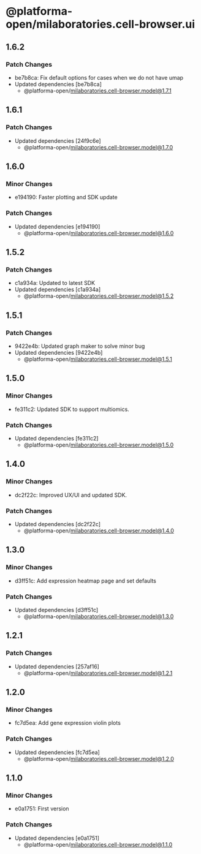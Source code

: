 # @platforma-open/milaboratories.cell-browser.ui

## 1.6.2

### Patch Changes

- be7b8ca: Fix default options for cases when we do not have umap
- Updated dependencies [be7b8ca]
  - @platforma-open/milaboratories.cell-browser.model@1.7.1

## 1.6.1

### Patch Changes

- Updated dependencies [24f9c6e]
  - @platforma-open/milaboratories.cell-browser.model@1.7.0

## 1.6.0

### Minor Changes

- e194190: Faster plotting and SDK update

### Patch Changes

- Updated dependencies [e194190]
  - @platforma-open/milaboratories.cell-browser.model@1.6.0

## 1.5.2

### Patch Changes

- c1a934a: Updated to latest SDK
- Updated dependencies [c1a934a]
  - @platforma-open/milaboratories.cell-browser.model@1.5.2

## 1.5.1

### Patch Changes

- 9422e4b: Updated graph maker to solve minor bug
- Updated dependencies [9422e4b]
  - @platforma-open/milaboratories.cell-browser.model@1.5.1

## 1.5.0

### Minor Changes

- fe311c2: Updated SDK to support multiomics.

### Patch Changes

- Updated dependencies [fe311c2]
  - @platforma-open/milaboratories.cell-browser.model@1.5.0

## 1.4.0

### Minor Changes

- dc2f22c: Improved UX/UI and updated SDK.

### Patch Changes

- Updated dependencies [dc2f22c]
  - @platforma-open/milaboratories.cell-browser.model@1.4.0

## 1.3.0

### Minor Changes

- d3ff51c: Add expression heatmap page and set defaults

### Patch Changes

- Updated dependencies [d3ff51c]
  - @platforma-open/milaboratories.cell-browser.model@1.3.0

## 1.2.1

### Patch Changes

- Updated dependencies [257af16]
  - @platforma-open/milaboratories.cell-browser.model@1.2.1

## 1.2.0

### Minor Changes

- fc7d5ea: Add gene expression violin plots

### Patch Changes

- Updated dependencies [fc7d5ea]
  - @platforma-open/milaboratories.cell-browser.model@1.2.0

## 1.1.0

### Minor Changes

- e0a1751: First version

### Patch Changes

- Updated dependencies [e0a1751]
  - @platforma-open/milaboratories.cell-browser.model@1.1.0
